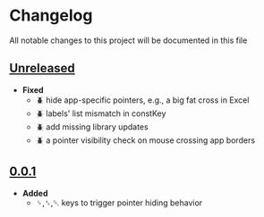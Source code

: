 # Changelog
All notable changes to this project will be documented in this file

[unreleased]: https://github.com/eugenesvk/Win.ahk/tree/mhide_kbd/compare/0.0.1...HEAD
## [Unreleased]
<!-- - __Added__ -->
  <!-- + :sparkles:  -->
  <!-- new features -->
<!-- - __Changed__ -->
  <!-- +   -->
  <!-- changes in existing functionality -->
<!-- - __Fixed__ -->
  <!-- + :beetle:  -->
  <!-- bug fixes -->
<!-- - __Deprecated__ -->
  <!-- + :poop:  -->
  <!-- soon-to-be removed features -->
<!-- - __Removed__ -->
  <!-- + :wastebasket:  -->
  <!-- now removed features -->
<!-- - __Security__ -->
  <!-- + :lock:  -->
  <!-- vulnerabilities -->

- __Fixed__
  + :beetle: hide app-specific pointers, e.g., a big fat cross in Excel
  + :beetle: labels' list mismatch in constKey
  + :beetle: add missing library updates
  + :beetle: a pointer visibility check on mouse crossing app borders

[0.0.1]: https://github.com/eugenesvk/Win.ahk/tree/mhide_kbd/tag/0.0.0
## [0.0.1]
- __Added__
  + <kbd>␠</kbd>,<kbd>␈</kbd>,<kbd>␡</kbd> keys to trigger pointer hiding behavior
